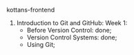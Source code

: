 kottans-frontend

1. Introduction to Git and GitHub:
  Week 1:
    - Before Version Control: done;
    - Version Control Systems: done;
    - Using Git;
    